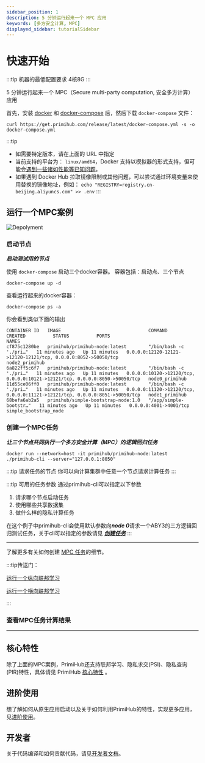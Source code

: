 ```yaml
---
sidebar_position: 1
description: 5 分钟运行起来一个 MPC 应用
keywords: [多方安全计算, MPC]
displayed_sidebar: tutorialSidebar
---
```


# 快速开始

:::tip
机器的最低配置要求 4核8G
:::

5 分钟运行起来一个 MPC（Secure multi-party computation, 安全多方计算）应用

首先，安装 [docker](https://docs.docker.com/install/overview/) 和 [docker-compose](https://docs.docker.com/compose/install/) 后，然后下载 `docker-compose` 文件：

```shell
curl https://get.primihub.com/release/latest/docker-compose.yml -s -o docker-compose.yml
```

:::tip

* 如需要特定版本，请在上面的 URL 中指定
* 当前支持的平台为： `linux/amd64`，Docker 支持以模拟器的形式支持，但可能会[遇到一些诸如性能等已知问题](https://docs.docker.com/desktop/mac/apple-silicon/#known-issues)。
* 如果遇到 Docker Hub 拉取镜像限制或其他问题，可以尝试通过环境变量来使用替换的镜像地址，例如： `echo "REGISTRY=registry.cn-beijing.aliyuncs.com" >> .env`
:::

## 运行一个MPC案例

![Depolyment](./tutorial-depolyment.jpg)

### 启动节点

***启动测试用的节点***

使用 `docker-compose` 启动三个docker容器。
容器包括：启动点、三个节点

```shell
docker-compose up -d
```

查看运行起来的docker容器：

```shell
docker-compose ps -a
```

你会看到类似下面的输出

```shell
CONTAINER ID   IMAGE                                COMMAND                  CREATED          STATUS          PORTS                                                                         NAMES
cf875c1280be   primihub/primihub-node:latest        "/bin/bash -c './pri…"   11 minutes ago   Up 11 minutes   0.0.0.0:12120-12121->12120-12121/tcp, 0.0.0.0:8052->50050/tcp                 node2_primihub
6a822ff5c6f7   primihub/primihub-node:latest        "/bin/bash -c './pri…"   11 minutes ago   Up 11 minutes   0.0.0.0:10120->12120/tcp, 0.0.0.0:10121->12121/tcp, 0.0.0.0:8050->50050/tcp   node0_primihub
11d55ce06ff0   primihub/primihub-node:latest        "/bin/bash -c './pri…"   11 minutes ago   Up 11 minutes   0.0.0.0:11120->12120/tcp, 0.0.0.0:11121->12121/tcp, 0.0.0.0:8051->50050/tcp   node1_primihub
68befa6ab2a5   primihub/simple-bootstrap-node:1.0   "/app/simple-bootstr…"   11 minutes ago   Up 11 minutes   0.0.0.0:4001->4001/tcp                                                        simple_bootstrap_node
```

### 创建一个MPC任务

***让三个节点共同执行一个多方安全计算（MPC）的逻辑回归任务***

```shell
docker run --network=host -it primihub/primihub-node:latest ./primihub-cli --server="127.0.0.1:8050"
```

:::tip 请求任务的节点
  你可以向计算集群中任意一个节点请求计算任务
:::

:::tip 可用的任务参数
通过primihub-cli可以指定以下参数

 1. 请求哪个节点启动任务
 2. 使用哪些共享数据集
 3. 做什么样的隐私计算任务

在这个例子中primihub-cli会使用默认参数向***node 0***请求一个ABY3的三方逻辑回归测试任务，关于cli可以指定的参数请见 ***[创建任务](../docs/advance-usage/create-tasks/cli-params)***
:::

---

了解更多有关如何创建 [MPC 任务](../docs/advance-usage/create-tasks/mpc-task)的细节。

:::tip传送门：

[运行一个纵向联邦学习](../docs/advance-usage/fedreated-learning/hetero-xgb/)

[运行一个横向联邦学习](../docs/advance-usage/fedreated-learning/homo-lr/)

:::

### 查看MPC任务计算结果

-------

## 核心特性

除了上面的MPC案例，PrimiHub还支持联邦学习、隐私求交(PSI)、隐私查询(PIR)特性，具体请见 PrimiHub [核心特性](../docs/core-concept/model) 。

## 进阶使用

想了解如何从原生应用启动以及关于如何利用PrimiHub的特性，实现更多应用，见[进阶使用](../docs/advance-usage/start-nodes)。

## 开发者

关于代码编译和如何贡献代码，请见[开发者文档](../docs/developer-docs/build)。
